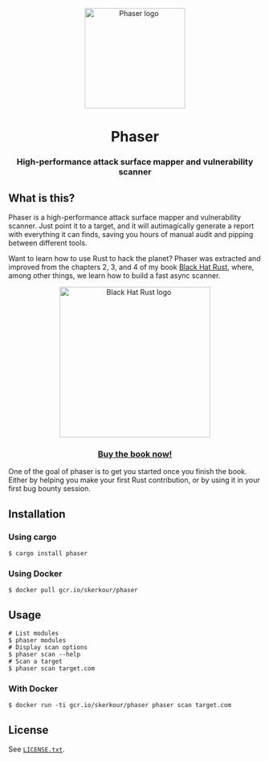 <p align="center">
  <img alt="Phaser logo" src="https://kerkour.com/imgs/phaser.svg" height="200" />
  <h1 align="center">Phaser</h1>
  <h3 align="center">High-performance attack surface mapper and vulnerability scanner</h3>
</p>



## What is this?

Phaser is a high-performance attack surface mapper and vulnerability scanner. Just point it to a target, and it will autimagically generate a report with everything it can finds, saving you hours of manual audit and pipping between different tools.


<!-- TODO: image architecture -->


Want to learn how to use Rust to hack the planet? Phaser was extracted and improved from the chapters 2, 3, and 4 of my book [Black Hat Rust](https://academy.kerkour.com/black-hat-rust?coupon=PHASER), where, among other things, we learn how to build a fast async scanner.

<div align="center">
  <a href="https://academy.kerkour.com/black-hat-rust?coupon=GITHUB" target="_blank" rel="noopener">
    <img alt="Black Hat Rust logo" src="https://kerkour.com/imgs/black_hat_rust_cover.svg" height="300" />
  </a>

  <h3>
    <a href="https://academy.kerkour.com/black-hat-rust?coupon=PHASER">Buy the book now!</a>
  </h3>
</div>

One of the goal of phaser is to get you started once you finish the book. Either by helping you make your first Rust contribution, or by using it in your first bug bounty session.


## Installation

### Using cargo

```shell
$ cargo install phaser
```


### Using Docker

```shel
$ docker pull gcr.io/skerkour/phaser
```


## Usage

```shell
# List modules
$ phaser modules
# Display scan options
$ phaser scan --help
# Scan a target
$ phaser scan target.com
```


### With Docker

```shell
$ docker run -ti gcr.io/skerkour/phaser phaser scan target.com
```

## License

See [`LICENSE.txt`](./LICENSE.txt).
